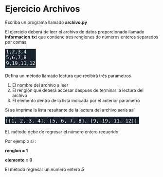 # Ejercicio Archivos

Escriba un programa llamado **archivo.py**

El ejercicio deberá de leer el archivo de datos proporcionado llamado **informacion.tx**t que contiene tres renglones de números enteros separados por comas.

![image-20200926182334906](img/texto.png)

Defina un método llamado lectura que recibirá trés parámetros

1. El nombre del archivo a leer
2. El renglón que deberá  accesar despues de terminar la lectura del archivo
3. El elemento dentro de la lista indicada por el anterior parámetro

Si se imprime la lista resultante de la lectura del archivo sería así 

![image-20200926182624581](img/listas.png)

EL método debe de regresar el número entero requerido.

Por ejemplo si :

**renglon = 1**

**elemento = 0**

El método regresar un número entero ***5***


